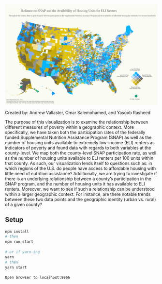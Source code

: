 
![Alt text](scaffold/map.PNG)


Created by: Andrew Vallaster, Omar Salemohamed, and Yasoob Rasheed

The purpose of this visualization is to examine the relationship between different measures of poverty within a geographic context. More specifically, we have taken both the participation rates of the federally funded Supplemental Nutrition Assistance Program (SNAP) as well as the number of housing units available to extremely low-income (ELI) renters as indicators of poverty and found data with regards to both variables at the county-level.  We map both the county-level SNAP participation rate, as well as the number of housing units available to ELI renters per 100 units within that county. As such, our visualization lends itself to questions such as: in which regions of the U.S. do people have access to affordable housing with little need of nutrition assistance? Additionally, we are trying to investigate if there is an underlying relationship between a county’s participation in the SNAP program, and the number of housing units it has available to ELI renters. Moreover, we want to see if such a relationship can be understood within a larger geographic context. For instance, are there notable trends between these two data points and the geographic identity (urban vs. rural) of a given county?  

## Setup

```sh
npm install
# then
npm run start

# or if yarn-ing
yarn
# then
yarn start

Open browser to localhost:9966
```


